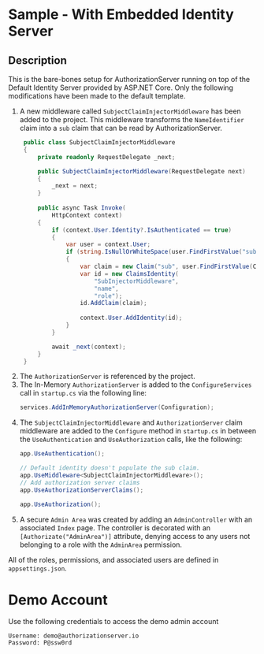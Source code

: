 ﻿# Sample - With Embedded Identity Server

## Description

This is the bare-bones setup for AuthorizationServer running on top of the Default 
Identity Server provided by ASP.NET Core. Only the following modifications have 
been made to the default template.

1. A new middleware called `SubjectClaimInjectorMiddleware` has been added to the project.
   This middleware transforms the `NameIdentifier` claim into a `sub` claim that can
   be read by AuthorizationServer.
   ```csharp
    public class SubjectClaimInjectorMiddleware
    {
        private readonly RequestDelegate _next;

        public SubjectClaimInjectorMiddleware(RequestDelegate next)
        {
            _next = next;
        }
        
        public async Task Invoke(
            HttpContext context)
        {
            if (context.User.Identity?.IsAuthenticated == true)
            {
                var user = context.User;
                if (string.IsNullOrWhiteSpace(user.FindFirstValue("sub")))
                {
                    var claim = new Claim("sub", user.FindFirstValue(ClaimTypes.NameIdentifier));
                    var id = new ClaimsIdentity(
                        "SubInjectorMiddleware",
                        "name",
                        "role");
                    id.AddClaim(claim);
                    
                    context.User.AddIdentity(id);
                }
            }

            await _next(context);
        }
    }
   ```
2. The `AuthorizationServer` is referenced by the project.
3. The In-Memory `AuthorizationServer` is added to the `ConfigureServices` call 
   in `startup.cs` via the following line: 
   ```csharp
   services.AddInMemoryAuthorizationServer(Configuration);
   ```
4. The `SubjectClaimInjectorMiddleware` and `AuthorizationServer` claim middleware are 
   added to the `Configure` method in `startup.cs` in between the `UseAuthentication` and
   `UseAuthorization` calls, like the following:
   ```csharp
   app.UseAuthentication();
   
   // Default identity doesn't populate the sub claim. 
   app.UseMiddleware<SubjectClaimInjectorMiddleware>();
   // Add authorization server claims
   app.UseAuthorizationServerClaims();
   
   app.UseAuthorization();
   ```
5. A secure `Admin Area` was created by adding an `AdminController` with an associated `Index` page. 
   The controller is decorated with an `[Authorizate("AdminArea")]` attribute, denying
   access to any users not belonging to a role with the `AdminArea` permission.
   
All of the roles, permissions, and associated users are defined in `appsettings.json`.
   
# Demo Account

Use the following credentials to access the demo admin account

```
Username: demo@authorizationserver.io
Password: P@ssw0rd
```